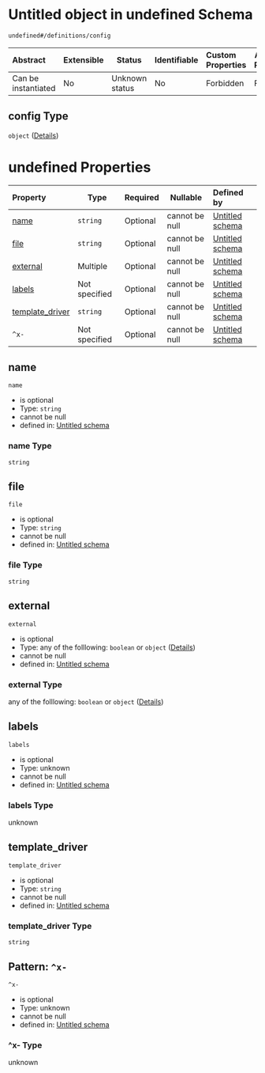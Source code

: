 # Untitled object in undefined Schema

```txt
undefined#/definitions/config
```




| Abstract            | Extensible | Status         | Identifiable | Custom Properties | Additional Properties | Access Restrictions | Defined In                                                                  |
| :------------------ | ---------- | -------------- | ------------ | :---------------- | --------------------- | ------------------- | --------------------------------------------------------------------------- |
| Can be instantiated | No         | Unknown status | No           | Forbidden         | Forbidden             | none                | [config_schema_v3.9.json\*](config_schema_v3.9.json "open original schema") |

## config Type

`object` ([Details](config_schema_v3-definitions-config.md))

# undefined Properties

| Property                            | Type          | Required | Nullable       | Defined by                                                                                                                                      |
| :---------------------------------- | ------------- | -------- | -------------- | :---------------------------------------------------------------------------------------------------------------------------------------------- |
| [name](#name)                       | `string`      | Optional | cannot be null | [Untitled schema](config_schema_v3-definitions-config-properties-name.md "undefined#/definitions/config/properties/name")                       |
| [file](#file)                       | `string`      | Optional | cannot be null | [Untitled schema](config_schema_v3-definitions-config-properties-file.md "undefined#/definitions/config/properties/file")                       |
| [external](#external)               | Multiple      | Optional | cannot be null | [Untitled schema](config_schema_v3-definitions-config-properties-external.md "undefined#/definitions/config/properties/external")               |
| [labels](#labels)                   | Not specified | Optional | cannot be null | [Untitled schema](config_schema_v3-definitions-config-properties-labels.md "undefined#/definitions/config/properties/labels")                   |
| [template_driver](#template_driver) | `string`      | Optional | cannot be null | [Untitled schema](config_schema_v3-definitions-config-properties-template_driver.md "undefined#/definitions/config/properties/template_driver") |
| `^x-`                               | Not specified | Optional | cannot be null | [Untitled schema](config_schema_v3-definitions-config-patternproperties-x-.md "undefined#/definitions/config/patternProperties/^x-")            |

## name




`name`

-   is optional
-   Type: `string`
-   cannot be null
-   defined in: [Untitled schema](config_schema_v3-definitions-config-properties-name.md "undefined#/definitions/config/properties/name")

### name Type

`string`

## file




`file`

-   is optional
-   Type: `string`
-   cannot be null
-   defined in: [Untitled schema](config_schema_v3-definitions-config-properties-file.md "undefined#/definitions/config/properties/file")

### file Type

`string`

## external




`external`

-   is optional
-   Type: any of the folllowing: `boolean` or `object` ([Details](config_schema_v3-definitions-config-properties-external.md))
-   cannot be null
-   defined in: [Untitled schema](config_schema_v3-definitions-config-properties-external.md "undefined#/definitions/config/properties/external")

### external Type

any of the folllowing: `boolean` or `object` ([Details](config_schema_v3-definitions-config-properties-external.md))

## labels




`labels`

-   is optional
-   Type: unknown
-   cannot be null
-   defined in: [Untitled schema](config_schema_v3-definitions-config-properties-labels.md "undefined#/definitions/config/properties/labels")

### labels Type

unknown

## template_driver




`template_driver`

-   is optional
-   Type: `string`
-   cannot be null
-   defined in: [Untitled schema](config_schema_v3-definitions-config-properties-template_driver.md "undefined#/definitions/config/properties/template_driver")

### template_driver Type

`string`

## Pattern: `^x-`




`^x-`

-   is optional
-   Type: unknown
-   cannot be null
-   defined in: [Untitled schema](config_schema_v3-definitions-config-patternproperties-x-.md "undefined#/definitions/config/patternProperties/^x-")

### ^x- Type

unknown
